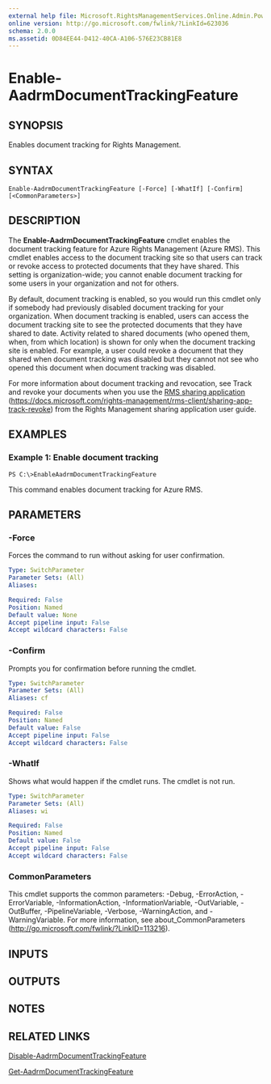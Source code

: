 ```yaml
---
external help file: Microsoft.RightsManagementServices.Online.Admin.PowerShell.dll-Help.xml
online version: http://go.microsoft.com/fwlink/?LinkId=623036
schema: 2.0.0
ms.assetid: 0D84EE44-D412-40CA-A106-576E23CB81E8
---
```


# Enable-AadrmDocumentTrackingFeature

## SYNOPSIS
Enables document tracking for Rights Management.

## SYNTAX

```
Enable-AadrmDocumentTrackingFeature [-Force] [-WhatIf] [-Confirm] [<CommonParameters>]
```

## DESCRIPTION
The **Enable-AadrmDocumentTrackingFeature** cmdlet enables the document tracking feature for Azure Rights Management (Azure RMS).
This cmdlet enables access to the document tracking site so that users can track or revoke access to protected documents that they have shared.
This setting is organization-wide; you cannot enable document tracking for some users in your organization and not for others.

By default, document tracking is enabled, so you would run this cmdlet only if somebody had previously disabled document tracking for your organization. When document tracking is enabled, users can access the document tracking site to see the protected documents that they have shared to date. Activity related to shared documents (who opened them, when, from which location) is shown for only when the document tracking site is enabled. For example, a user could revoke a document that they shared when document tracking was disabled but they cannot not see who opened this document when document tracking was disabled.

For more information about document tracking and revocation, see Track and revoke your documents when you use the [RMS sharing application](https://docs.microsoft.com/rights-management/rms-client/sharing-app-track-revoke) (https://docs.microsoft.com/rights-management/rms-client/sharing-app-track-revoke) from the Rights Management sharing application user guide.

## EXAMPLES

### Example 1: Enable document tracking
```
PS C:\>EnableAadrmDocumentTrackingFeature
```

This command enables document tracking for Azure RMS.

## PARAMETERS

### -Force
Forces the command to run without asking for user confirmation.

```yaml
Type: SwitchParameter
Parameter Sets: (All)
Aliases:

Required: False
Position: Named
Default value: None
Accept pipeline input: False
Accept wildcard characters: False
```

### -Confirm
Prompts you for confirmation before running the cmdlet.

```yaml
Type: SwitchParameter
Parameter Sets: (All)
Aliases: cf

Required: False
Position: Named
Default value: False
Accept pipeline input: False
Accept wildcard characters: False
```

### -WhatIf
Shows what would happen if the cmdlet runs.
The cmdlet is not run.

```yaml
Type: SwitchParameter
Parameter Sets: (All)
Aliases: wi

Required: False
Position: Named
Default value: False
Accept pipeline input: False
Accept wildcard characters: False
```

### CommonParameters
This cmdlet supports the common parameters: -Debug, -ErrorAction, -ErrorVariable, -InformationAction, -InformationVariable, -OutVariable, -OutBuffer, -PipelineVariable, -Verbose, -WarningAction, and -WarningVariable. For more information, see about_CommonParameters (http://go.microsoft.com/fwlink/?LinkID=113216).

## INPUTS

## OUTPUTS

## NOTES

## RELATED LINKS

[Disable-AadrmDocumentTrackingFeature](./Disable-AadrmDocumentTrackingFeature.md)

[Get-AadrmDocumentTrackingFeature](./Get-AadrmDocumentTrackingFeature.md)
